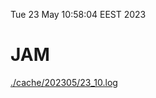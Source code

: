 Tue 23 May 10:58:04 EEST 2023
# JAM
<a href='./cache/202305/23_10.log'>./cache/202305/23_10.log</a>
